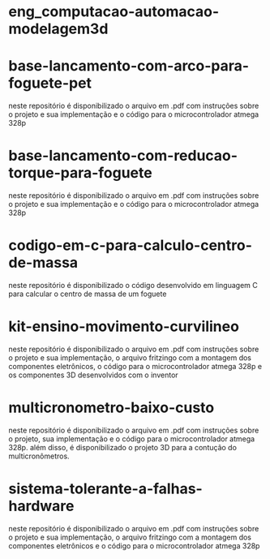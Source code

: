 # eng_computacao-automacao-modelagem3d

# base-lancamento-com-arco-para-foguete-pet

neste repositório é disponibilizado o arquivo em .pdf com instruções sobre o projeto e
sua implementação e o código para o microcontrolador atmega 328p

# base-lancamento-com-reducao-torque-para-foguete

neste repositório é disponibilizado o arquivo em .pdf com instruções sobre o projeto e sua implementação
e o código para o microcontrolador atmega 328p

# codigo-em-c-para-calculo-centro-de-massa

neste repositório é disponibilizado o código desenvolvido em linguagem C para calcular o centro de massa de um foguete

# kit-ensino-movimento-curvilineo

neste repositório é disponibilizado o arquivo em .pdf com instruções sobre o projeto e sua implementação,
o arquivo fritzingo com a montagem dos componentes eletrônicos, o código para o microcontrolador atmega 328p e os componentes 3D desenvolvidos com o inventor

# multicronometro-baixo-custo

neste repositório é disponibilizado o arquivo em .pdf com instruções sobre o projeto, sua implementação e o código para o microcontrolador
atmega 328p. além disso, é disponibilizado o projeto 3D para a contução do multicronômetros.

# sistema-tolerante-a-falhas-hardware

neste repositório é disponibilizado o arquivo em .pdf com instruções sobre o projeto e sua implementação,
o arquivo fritzingo com a montagem dos componentes eletrônicos e o código para o microcontrolador atmega 328p
